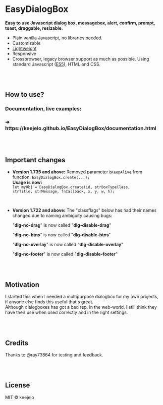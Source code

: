 # EasyDialogBox
<b>Easy to use Javascript dialog box, messagebox, alert, confirm, prompt, toast, draggable, resizable.</b>

- Plain vanilla Javascript, no libraries needed.
- Customizable
- <a href="https://github.com/keejelo/EasyDialogBox/tree/master/js" title="Minified version, smaller size">Lightweight</a>
- Responsive
- Crossbrowser, legacy browser support as much as possible. Using standard Javascript (<a href="https://www.google.com/search?q=ecmascript+5" title="https://www.google.com/search?q=ecmascript+5">ES5</a>), HTML and CSS.

<br />
<br />

## How to use?
### Documentation, live examples:
<h3>&#10140;&nbsp; https://keejelo.github.io/EasyDialogBox/documentation.html</h3>

<br />
<br />

## Important changes
- <b>Version 1.735 and above:</b> Removed parameter <code>bKeepAlive</code> from function: <code>EasyDialogBox.create(...);</code>
  <br />
  <b>Usage is now:</b>
  <br />
  <code>let myObj = EasyDialogBox.create(id, strBoxTypeClass, strTitle, strMessage, fnCallback, x, y, w, h);</code>
  
  <br />
  
- <b>Version 1.722 and above:</b> The "classflags" below has had their names changed due to naming ambiguity causing bugs:

  "<b>dlg-no-drag</b>" is now called "<b>dlg-disable-drag</b>"
  
  "<b>dlg-no-btns</b>" is now called "<b>dlg-disable-btns</b>"
  
  "<b>dlg-no-overlay</b>" is now called "<b>dlg-disable-overlay</b>"
  
  "<b>dlg-no-footer</b>" is now called "<b>dlg-disable-footer</b>"

<br />
<br />

## Motivation
I started this when I needed a multipurpose dialogbox for my own projects, if anyone else finds this useful that's great.<br />
Although dialogboxes has got a bad rep. in the web-world, I still think they have their use when used correctly and in the right settings.

<br />
<br />

## Credits
Thanks to @ray73864 for testing and feedback.

<br />
<br />

## License
MIT &copy; keejelo
